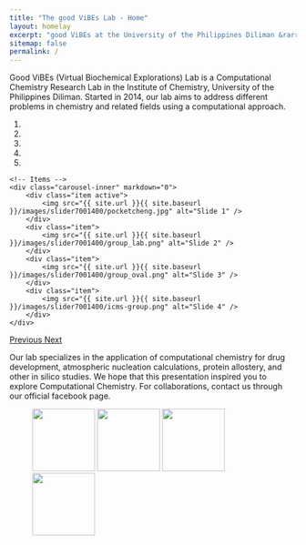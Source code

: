 ```yaml
---
title: "The good ViBEs Lab - Home"
layout: homelay
excerpt: "good ViBEs at the University of the Philippines Diliman &rarr; UPD."
sitemap: false
permalink: /
---
```


Good ViBEs (Virtual Biochemical Explorations) Lab is a Computational Chemistry Research Lab in the Institute of Chemistry, University of the Philippines Diliman. Started in 2014, our lab aims to address different problems in chemistry and related fields using a computational approach.

<div markdown="0" id="carousel" class="carousel slide" data-ride="carousel" data-interval="4000" data-pause="hover" >
    <!-- Menu -->
    <ol class="carousel-indicators">
        <li data-target="#carousel" data-slide-to="0" class="active"></li>
        <li data-target="#carousel" data-slide-to="1"></li>
        <li data-target="#carousel" data-slide-to="2"></li>
        <li data-target="#carousel" data-slide-to="3"></li>
        <li data-target="#carousel" data-slide-to="4"></li>
    </ol>

    <!-- Items -->
    <div class="carousel-inner" markdown="0">
        <div class="item active">
            <img src="{{ site.url }}{{ site.baseurl }}/images/slider7001400/pocketcheng.jpg" alt="Slide 1" />
        </div>
        <div class="item">
            <img src="{{ site.url }}{{ site.baseurl }}/images/slider7001400/group_lab.png" alt="Slide 2" />
        </div>
        <div class="item">
            <img src="{{ site.url }}{{ site.baseurl }}/images/slider7001400/group_oval.png" alt="Slide 3" />
        </div>
        <div class="item">
            <img src="{{ site.url }}{{ site.baseurl }}/images/slider7001400/icms-group.png" alt="Slide 4" />
        </div>
    </div>
  <a class="left carousel-control" href="#carousel" role="button" data-slide="prev">
    <span class="glyphicon glyphicon-chevron-left" aria-hidden="true"></span>
    <span class="sr-only">Previous</span>
  </a>
  <a class="right carousel-control" href="#carousel" role="button" data-slide="next">
    <span class="glyphicon glyphicon-chevron-right" aria-hidden="true"></span>
    <span class="sr-only">Next</span>
  </a>
</div>



Our lab specializes in the application of computational chemistry for drug development, atmospheric nucleation calculations, protein allostery, and other in silico studies. We hope that this presentation inspired you to explore Computational Chemistry. For collaborations, contact us through our official facebook page.

<figure class="fourth">
  <img src="{{ site.url }}{{ site.baseurl }}/images/logopic/GV_lab.png" style="width: 110px">
  <img src="{{ site.url }}{{ site.baseurl }}/images/logopic/IC_logo.png" style="width: 110px">
  <img src="{{ site.url }}{{ site.baseurl }}/images/logopic/CS_logo.png" style="width: 110px">
  <img src="{{ site.url }}{{ site.baseurl }}/images/logopic/UPD_logo.png" style="width: 110px">
</figure>
